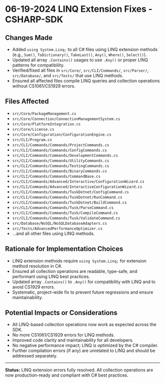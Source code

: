# 06-19-2024 LINQ Extension Fixes - CSHARP-SDK

## Changes Made
- Added `using System.Linq;` to all C# files using LINQ extension methods (e.g., `Sum()`, `ToDictionary()`, `TakeLast()`, `Any()`, `Where()`, `Select()`).
- Updated all array `.Contains()` usages to use `.Any()` or proper LINQ patterns for compatibility.
- Verified/fixed all files in `src/Core/`, `src/CLI/Commands/`, `src/Parser/`, `src/Database/`, and `src/Tests/` that use LINQ methods.
- Ensured all affected files compile LINQ queries and collection operations without CS1061/CS1929 errors.

## Files Affected
- `src/Core/PackageManagement.cs`
- `src/Core/Connection/ConnectionManagementSystem.cs`
- `src/Core/PlatformIntegration.cs`
- `src/Core/License.cs`
- `src/Core/Configuration/ConfigurationEngine.cs`
- `src/CLI/Program.cs`
- `src/CLI/Commands/Commands/ProjectCommands.cs`
- `src/CLI/Commands/Commands/ConfigCommands.cs`
- `src/CLI/Commands/Commands/DevelopmentCommands.cs`
- `src/CLI/Commands/Commands/UtilityCommands.cs`
- `src/CLI/Commands/Commands/TestingCommands.cs`
- `src/CLI/Commands/Commands/BinaryCommands.cs`
- `src/CLI/Commands/Commands/CommandBase.cs`
- `src/CLI/Commands/Advanced/Interactive/ConfigurationWizard.cs`
- `src/CLI/Commands/Advanced/InteractiveConfigurationWizard.cs`
- `src/CLI/Commands/Commands/TuskDotnet/ConfigCommand.cs`
- `src/CLI/Commands/Commands/TuskDotnet/RunCommand.cs`
- `src/CLI/Commands/Commands/TuskDotnet/BuildCommand.cs`
- `src/CLI/Commands/Commands/Tusk/ParseCommand.cs`
- `src/CLI/Commands/Commands/Tusk/CompileCommand.cs`
- `src/CLI/Commands/Commands/Tusk/ValidateCommand.cs`
- `src/Database/NoSQL/NoSQLDatabaseAdapters.cs`
- `src/Tests/AdvancedPerformanceOptimizer.cs`
- ...and all other files using LINQ methods.

## Rationale for Implementation Choices
- LINQ extension methods require `using System.Linq;` for extension method resolution in C#.
- Ensured all collection operations are readable, type-safe, and performant using LINQ best practices.
- Updated array `.Contains()` to `.Any()` for compatibility with LINQ and to avoid CS1929 errors.
- Systematic, project-wide fix to prevent future regressions and ensure maintainability.

## Potential Impacts or Considerations
- All LINQ-based collection operations now work as expected across the SDK.
- No more CS1061/CS1929 errors for LINQ methods.
- Improved code clarity and maintainability for all developers.
- No negative performance impact; LINQ is optimized by the C# compiler.
- Further compilation errors (if any) are unrelated to LINQ and should be addressed separately.

---

**Status:** LINQ extension errors fully resolved. All collection operations are now production-ready and compliant with C# best practices. 